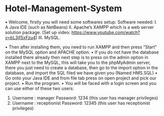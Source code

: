 # Hotel-Management-System

•	Welcome, firstly you will need some softwares setup:
Software needed:
I.	A Java IDE (such as NetBeans)
II.	Apache’s XAMPP which is a web server solution package. (Set up video: https://www.youtube.com/watch?v=bL3jfSxFzu4)
III.	MySQL.

•	Then after installing them, you need to run XAMPP and then press “Start” on the MySQL option and APACHE option.
•	If you do not have the database installed there already then next step is to press on the admin option in XAMPP next to the MySQL, this will take you to the phpMyAdmin server, there you just need to create a database, then go to the import option in the database, and import the SQL filed we have given you (Named HMS.SQL)
•	Go onto your Java IDE and from file tab press on open project and pick our project.
•	Run the program.
•	You will be faced with a login screen and you can use either of these two users:
1.	Username : manager  Password: 1234	(this user has manager privileges)
2.	Username : receptionist Password: 12345 (this user has receptionist privileges)

